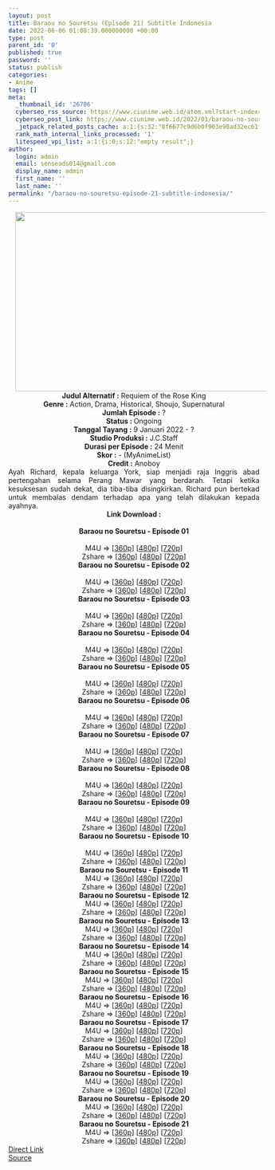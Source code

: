 ```yaml
---
layout: post
title: Baraou no Souretsu (Episode 21) Subtitle Indonesia
date: 2022-06-06 01:08:39.000000000 +00:00
type: post
parent_id: '0'
published: true
password: ''
status: publish
categories:
- Anime
tags: []
meta:
  _thumbnail_id: '26786'
  cyberseo_rss_source: https://www.ciunime.web.id/atom.xml?start-index=1
  cyberseo_post_link: https://www.ciunime.web.id/2022/01/baraou-no-souretsu-subtitle-indonesia.html
  _jetpack_related_posts_cache: a:1:{s:32:"8f6677c9d6b0f903e98ad32ec61f8deb";a:2:{s:7:"expires";i:1656906831;s:7:"payload";a:3:{i:0;a:1:{s:2:"id";i:26912;}i:1;a:1:{s:2:"id";i:26710;}i:2;a:1:{s:2:"id";i:26616;}}}}
  rank_math_internal_links_processed: '1'
  litespeed_vpi_list: a:1:{i:0;s:12:"empty result";}
author:
  login: admin
  email: senseads014@gmail.com
  display_name: admin
  first_name: ''
  last_name: ''
permalink: "/baraou-no-souretsu-episode-21-subtitle-indonesia/"
---
```

<div class="separator" style="clear: both; text-align: center;"><a href="https://blogger.googleusercontent.com/img/a/AVvXsEgRTGrxawt6ndtTDiEOH--ZziLBYFnQueH_S1jesmDE_Ra9RYzLR9IiugAWpNuv5FkjgtaXxn5EU1RsLjuUDuCMjuY84GiTPVKxtlsNv-nlHEjqWIsOtmGiZyRRCpqygLRkkz_oB8kxHnbjVH_SA_5j8zIexYrFwdROw_u-_M0I_YnwQj-gmhRR7Dtp=s1280" style="margin-left: 1em; margin-right: 1em;"><img border="0" data-original-height="720" data-original-width="1280" height="360" src="{{ site.baseurl }}/assets/2022/06/AVvXsEgRTGrxawt6ndtTDiEOH--ZziLBYFnQueH_S1jesmDE_Ra9RYzLR9IiugAWpNuv5FkjgtaXxn5EU1RsLjuUDuCMjuY84GiTPVKxtlsNv-nlHEjqWIsOtmGiZyRRCpqygLRkkz_oB8kxHnbjVH_SA_5j8zIexYrFwdROw_u-_M0I_YnwQj-gmhRR7Dtp=w640-h360" width="640" /></a></div>
<div class="separator" style="clear: both; text-align: center;"></div>
<div style="text-align: center;"><b>Judul</b><b><b> Alternatif</b> :</b> Requiem of the Rose King</div>
<div style="text-align: center;"><b><b>Genre :</b></b> Action, Drama, Historical, Shoujo, Supernatural</div>
<div style="text-align: center;"><b>Jumlah Episode :</b> ?<br /><b>Status :&nbsp;</b>Ongoing<br /><b>Tanggal Tayang :</b> 9 Januari 2022 - ?<br /><b>Studio Produksi :</b>&nbsp;J.C.Staff<br /><b>Durasi per Episode :</b> 24 Menit</div>
<div style="text-align: center;"><b>Skor :</b> - (MyAnimeList)</div>
<div style="text-align: center;"><b>Credit :</b>&nbsp;Anoboy</div>
<div style="text-align: center;"></div>
<div style="text-align: justify;">Ayah Richard, kepala keluarga York, siap menjadi raja Inggris abad pertengahan selama Perang Mawar yang berdarah. Tetapi ketika kesuksesan sudah dekat, dia tiba-tiba disingkirkan. Richard pun bertekad untuk membalas dendam terhadap apa yang telah dilakukan kepada ayahnya.</div>
<div style="text-align: justify;"></div>
<div style="text-align: justify;"></div>
<div style="text-align: center;">
<div style="text-align: center;">
<div style="text-align: left;">
<div style="text-align: center;"><b>Link Download :</b></div>
<div style="text-align: center;"><b><br /></b></div>
<div style="text-align: center;"><span style="text-align: left;"><b>Baraou no Souretsu&nbsp;</b></span><b>- Episode 01</b></div>
<div style="text-align: center;"><b><br /></b></div>
<div style="text-align: center;">M4U =&gt; [<a href="https://www.mp4upload.com/pblhgju8dm08" target="_blank" rel="noopener">360p</a>] [<a href="https://acefile.co/f/64847775/neonime_senandung-kematian-raja-mawar-01-480p-zip" target="_blank" rel="noopener">480p</a>] [<a href="https://acefile.co/f/64848018/neonime_senandung-kematian-raja-mawar-01-720p-zip" target="_blank" rel="noopener">720p</a>]</div>
<div style="text-align: center;">Zshare =&gt; [<a href="https://www35.zippyshare.com/v/jS3eyzST/file.html" target="_blank" rel="noopener">360p</a>] [<a href="https://www7.zippyshare.com/v/ZjPnm9yd/file.html" target="_blank" rel="noopener">480p</a>] [<a href="https://www21.zippyshare.com/v/npQAKRoE/file.html" target="_blank" rel="noopener">720p</a>]</div>
<div style="text-align: center;"></div>
<div style="text-align: center;">
<div><span style="text-align: left;"><b>Baraou no Souretsu&nbsp;</b></span><b>- Episode 02</b></div>
<div><b><br /></b></div>
<div>M4U =&gt; [<a href="https://www.mp4upload.com/m4awgfnwut87" target="_blank" rel="noopener">360p</a>] [<a href="https://acefile.co/f/65477958/neonime_kidung-kematian-raja-mawar-02-480p-zip" target="_blank" rel="noopener">480p</a>] [<a href="https://acefile.co/f/65478279/neonime_kidung-kematian-raja-mawar-02-720p-zip" target="_blank" rel="noopener">720p</a>]</div>
<div>Zshare =&gt; [<a href="https://www44.zippyshare.com/v/DR53xOCe/file.html" target="_blank" rel="noopener">360p</a>] [<a href="https://www75.zippyshare.com/v/apMD6P3v/file.html" target="_blank" rel="noopener">480p</a>] [<a href="https://www22.zippyshare.com/v/c74YsKKL/file.html" target="_blank" rel="noopener">720p</a>]</div>
<div></div>
<div>
<div><span style="text-align: left;"><b>Baraou no Souretsu&nbsp;</b></span><b>- Episode 03</b></div>
<div><b><br /></b></div>
<div>M4U =&gt; [<a href="https://www.mp4upload.com/4pam6mcdyu3k" target="_blank" rel="noopener">360p</a>] [<a href="https://acefile.co/f/66203067/neonime_kidung-kematian-raja-mawar-03-480p-zip" target="_blank" rel="noopener">480p</a>] [<a href="https://acefile.co/f/66203362/neonime_kidung-kematian-raja-mawar-03-720p-zip" target="_blank" rel="noopener">720p</a>]</div>
<div>Zshare =&gt; [<a href="https://www23.zippyshare.com/v/NWthV1Mv/file.html" target="_blank" rel="noopener">360p</a>] [<a href="https://www23.zippyshare.com/v/uK5rRgSq/file.html" target="_blank" rel="noopener">480p</a>] [<a href="https://www87.zippyshare.com/v/y7wqLGlN/file.html" target="_blank" rel="noopener">720p</a>]</div>
</div>
<div></div>
<div>
<div><span style="text-align: left;"><b>Baraou no Souretsu&nbsp;</b></span><b>- Episode 04</b></div>
<div><b><br /></b></div>
<div>M4U =&gt; [<a href="https://www.mp4upload.com/01wxcj3mkkjf" target="_blank" rel="noopener">360p</a>] [<a href="https://acefile.co/f/66805545/neonime_kidung-kematian-raja-mawar-04-480p-zip" target="_blank" rel="noopener">480p</a>] [<a href="https://acefile.co/f/66805831/neonime_kidung-kematian-raja-mawar-04-720p-zip" target="_blank" rel="noopener">720p</a>]</div>
<div>Zshare =&gt; [<a href="https://www92.zippyshare.com/v/ONgCrwya/file.html" target="_blank" rel="noopener">360p</a>] [<a href="https://www92.zippyshare.com/v/6fT7DQXI/file.html" target="_blank" rel="noopener">480p</a>] [<a href="https://www92.zippyshare.com/v/6kYkmzGg/file.html" target="_blank" rel="noopener">720p</a>]</div>
</div>
<div></div>
<div>
<div><span style="text-align: left;"><b>Baraou no Souretsu&nbsp;</b></span><b>- Episode 05</b></div>
<div><b><br /></b></div>
<div>M4U =&gt; [<a href="https://www.mp4upload.com/kg1zu8hak75h" target="_blank" rel="noopener">360p</a>] [<a href="https://www.mp4upload.com/subb0xurnb41" target="_blank" rel="noopener">480p</a>] [<a href="https://www.mp4upload.com/qw1aqmv71oho" target="_blank" rel="noopener">720p</a>]</div>
<div>Zshare =&gt; [<a href="https://www120.zippyshare.com/v/zZHfzOgu/file.html" target="_blank" rel="noopener">360p</a>] [<a href="https://www120.zippyshare.com/v/cpI45pOy/file.html" target="_blank" rel="noopener">480p</a>] [<a href="https://www120.zippyshare.com/v/Isn21hik/file.html" target="_blank" rel="noopener">720p</a>]</div>
</div>
<div></div>
<div>
<div><span style="text-align: left;"><b>Baraou no Souretsu&nbsp;</b></span><b>- Episode 06</b></div>
<div><b><br /></b></div>
<div>M4U =&gt; [<a href="https://www.mp4upload.com/zke5fzivpxsl" target="_blank" rel="noopener">360p</a>] [<a href="https://www.mp4upload.com/ykxv9kd4ussv" target="_blank" rel="noopener">480p</a>] [<a href="https://www.mp4upload.com/wk1aephfop27" target="_blank" rel="noopener">720p</a>]</div>
<div>Zshare =&gt; [<a href="https://www40.zippyshare.com/v/JhA46L3c/file.html" target="_blank" rel="noopener">360p</a>] [<a href="https://www40.zippyshare.com/v/vB025w3a/file.html" target="_blank" rel="noopener">480p</a>] [<a href="https://www25.zippyshare.com/v/cxBsNhti/file.html" target="_blank" rel="noopener">720p</a>]</div>
</div>
<div></div>
<div>
<div><span style="text-align: left;"><b>Baraou no Souretsu&nbsp;</b></span><b>- Episode 07</b></div>
<div><b><br /></b></div>
<div>M4U =&gt; [<a href="https://www.mp4upload.com/xrpbebmubtmc" target="_blank" rel="noopener">360p</a>] [<a href="https://www.mp4upload.com/u3llebbysr1u" target="_blank" rel="noopener">480p</a>] [<a href="https://www.mp4upload.com/s4qkdz1m41cl" target="_blank" rel="noopener">720p</a>]</div>
<div>Zshare =&gt; [<a href="https://www104.zippyshare.com/v/o5cyo9Pg/file.html" target="_blank" rel="noopener">360p</a>] [<a href="https://www104.zippyshare.com/v/wluShB9c/file.html" target="_blank" rel="noopener">480p</a>] [<a href="https://www35.zippyshare.com/v/cpMNpbGX/file.html" target="_blank" rel="noopener">720p</a>]</div>
</div>
<div></div>
<div>
<div><span style="text-align: left;"><b>Baraou no Souretsu&nbsp;</b></span><b>- Episode 08</b></div>
<div><b><br /></b></div>
<div>M4U =&gt; [<a href="https://www.mp4upload.com/vp5ajpmmjzo5" target="_blank" rel="noopener">360p</a>] [<a href="https://www.mp4upload.com/tkbnwbqxngsy" target="_blank" rel="noopener">480p</a>] [<a href="https://www.mp4upload.com/xs35gb5wjehv" target="_blank" rel="noopener">720p</a>]</div>
<div>Zshare =&gt; [<a href="https://www119.zippyshare.com/v/bhXnGu32/file.html" target="_blank" rel="noopener">360p</a>] [<a href="https://www119.zippyshare.com/v/fsR1PhWe/file.html" target="_blank" rel="noopener">480p</a>] [<a href="https://www105.zippyshare.com/v/e9xS1ixD/file.html" target="_blank" rel="noopener">720p</a>]</div>
</div>
<div></div>
<div>
<div><span style="text-align: left;"><b>Baraou no Souretsu&nbsp;</b></span><b>- Episode 09</b></div>
<div><b><br /></b></div>
<div>M4U =&gt; [<a href="https://www.mp4upload.com/yaq96q9os05u" target="_blank" rel="noopener">360p</a>] [<a href="https://www.mp4upload.com/5drn9q8fm9xm" target="_blank" rel="noopener">480p</a>] [<a href="https://www.mp4upload.com/b01p4d0ew67f" target="_blank" rel="noopener">720p</a>]</div>
<div>Zshare =&gt; [<a href="https://www21.zippyshare.com/v/tyHYyfPH/file.html" target="_blank" rel="noopener">360p</a>] [<a href="https://www21.zippyshare.com/v/QprsLTZG/file.html" target="_blank" rel="noopener">480p</a>] [<a href="https://www21.zippyshare.com/v/lg69sIzr/file.html" target="_blank" rel="noopener">720p</a>]</div>
</div>
<div></div>
<div>
<div><span style="text-align: left;"><b>Baraou no Souretsu&nbsp;</b></span><b>- Episode 10</b></div>
<div><b><br /></b></div>
<div>M4U =&gt; [<a href="https://www.mp4upload.com/w8j50sh3a7rx" target="_blank" rel="noopener">360p</a>] [<a href="https://www.mp4upload.com/1l31w09x6e9w" target="_blank" rel="noopener">480p</a>] [<a href="https://www.mp4upload.com/btns7qyh2me5" target="_blank" rel="noopener">720p</a>]</div>
<div>Zshare =&gt; [<a href="https://www39.zippyshare.com/v/Emp9tQ5j/file.html" target="_blank" rel="noopener">360p</a>] [<a href="https://www39.zippyshare.com/v/2UFTZn5F/file.html" target="_blank" rel="noopener">480p</a>] [<a href="https://www39.zippyshare.com/v/IRr2nGWu/file.html" target="_blank" rel="noopener">720p</a>]</div>
</div>
<div></div>
<div><span style="text-align: left;"><b>Baraou no Souretsu&nbsp;</b></span><b>- Episode 11</b></div>
<div></div>
<div>
<div>M4U =&gt; [<a href="http://www.solidfiles.com/v/5dydNDvwzkMGK" target="_blank" rel="noopener">360p</a>] [<a href="http://www.solidfiles.com/v/XLWL4xQy2ZPvZ" target="_blank" rel="noopener">480p</a>] [<a href="http://www.solidfiles.com/v/KnMnzemV74zzn" target="_blank" rel="noopener">720p</a>]</div>
<div>Zshare =&gt; [<a href="https://www48.zippyshare.com/v/TnuM6XDT/file.html" target="_blank" rel="noopener">360p</a>] [<a href="https://www48.zippyshare.com/v/xe8wAsT2/file.html" target="_blank" rel="noopener">480p</a>] [<a href="https://www48.zippyshare.com/v/20CcIDTb/file.html" target="_blank" rel="noopener">720p</a>]</div>
</div>
<div></div>
<div>
<div><span style="text-align: left;"><b>Baraou no Souretsu&nbsp;</b></span><b>- Episode 12</b></div>
<div></div>
<div>
<div>M4U =&gt; [<a href="http://www.solidfiles.com/v/zekgBXA4zANMd" target="_blank" rel="noopener">360p</a>] [<a href="http://www.solidfiles.com/v/qdZrK4zQ7zqkZ" target="_blank" rel="noopener">480p</a>] [<a href="http://www.solidfiles.com/v/3dQr2zee5PAMD" target="_blank" rel="noopener">720p</a>]</div>
<div>Zshare =&gt; [<a href="https://www103.zippyshare.com/v/7F6GAWiJ/file.html" target="_blank" rel="noopener">360p</a>] [<a href="https://www103.zippyshare.com/v/18EV0mcW/file.html" target="_blank" rel="noopener">480p</a>] [<a href="https://www103.zippyshare.com/v/r4tNZ4ZN/file.html" target="_blank" rel="noopener">720p</a>]</div>
</div>
</div>
<div></div>
<div>
<div><span style="text-align: left;"><b>Baraou no Souretsu&nbsp;</b></span><b>- Episode 13</b></div>
<div></div>
<div>
<div>M4U =&gt; [<a href="https://www.mp4upload.com/ls53eaznx2vk" target="_blank" rel="noopener">360p</a>] [<a href="https://www.mp4upload.com/6xqrto7a0nnm" target="_blank" rel="noopener">480p</a>] [<a href="https://www.mp4upload.com/y48q4fw2qw82" target="_blank" rel="noopener">720p</a>]</div>
<div>Zshare =&gt; [<a href="https://www6.zippyshare.com/v/khsWoZjs/file.html" target="_blank" rel="noopener">360p</a>] [<a href="https://www6.zippyshare.com/v/ve7HooFG/file.html" target="_blank" rel="noopener">480p</a>] [<a href="https://www42.zippyshare.com/v/Xnwz5yOd/file.html" target="_blank" rel="noopener">720p</a>]</div>
</div>
</div>
<div></div>
<div>
<div><span style="text-align: left;"><b>Baraou no Souretsu&nbsp;</b></span><b>- Episode 14</b></div>
<div></div>
<div>
<div>M4U =&gt; [<a href="http://www.solidfiles.com/v/2dX2nm63wyYrd" target="_blank" rel="noopener">360p</a>] [<a href="http://www.solidfiles.com/v/W8Vg7BWzk6GDn" target="_blank" rel="noopener">480p</a>] [<a href="http://www.solidfiles.com/v/PeXg7DdmyGr8y" target="_blank" rel="noopener">720p</a>]</div>
<div>Zshare =&gt; [<a href="https://www46.zippyshare.com/v/ZlPu2hrO/file.html" target="_blank" rel="noopener">360p</a>] [<a href="https://www46.zippyshare.com/v/gapGXz0r/file.html" target="_blank" rel="noopener">480p</a>] [<a href="https://www46.zippyshare.com/v/uuZFm3TO/file.html" target="_blank" rel="noopener">720p</a>]</div>
</div>
</div>
<div></div>
<div>
<div><span style="text-align: left;"><b>Baraou no Souretsu&nbsp;</b></span><b>- Episode 15</b></div>
<div></div>
<div>
<div>M4U =&gt; [<a href="http://www.solidfiles.com/v/a4dVmy6LvAqwg" target="_blank" rel="noopener">360p</a>] [<a href="http://www.solidfiles.com/v/KnPeAK6k2N3Rd" target="_blank" rel="noopener">480p</a>] [<a href="http://www.solidfiles.com/v/dNanyvpKW27WX" target="_blank" rel="noopener">720p</a>]</div>
<div>Zshare =&gt; [<a href="https://www32.zippyshare.com/v/qmCKrPpS/file.html" target="_blank" rel="noopener">360p</a>] [<a href="https://www32.zippyshare.com/v/4WKCnHcY/file.html" target="_blank" rel="noopener">480p</a>] [<a href="https://www32.zippyshare.com/v/LiI2iDcN/file.html" target="_blank" rel="noopener">720p</a>]</div>
</div>
</div>
<div></div>
<div>
<div><span style="text-align: left;"><b>Baraou no Souretsu&nbsp;</b></span><b>- Episode 16</b></div>
<div></div>
<div>
<div>M4U =&gt; [<a href="http://www.solidfiles.com/v/AWvXzdqKvZVxX" target="_blank" rel="noopener">360p</a>] [<a href="http://www.solidfiles.com/v/vNyg8LKqv2z23" target="_blank" rel="noopener">480p</a>] [<a href="http://www.solidfiles.com/v/PeQXMPwa2a7Rm" target="_blank" rel="noopener">720p</a>]</div>
<div>Zshare =&gt; [<a href="https://www109.zippyshare.com/v/eswsFNFq/file.html" target="_blank" rel="noopener">360p</a>] [<a href="https://www109.zippyshare.com/v/0EChQY2a/file.html" target="_blank" rel="noopener">480p</a>] [<a href="https://www109.zippyshare.com/v/dwEsH65Y/file.html" target="_blank" rel="noopener">720p</a>]</div>
</div>
</div>
<div></div>
<div>
<div><span style="text-align: left;"><b>Baraou no Souretsu&nbsp;</b></span><b>- Episode 17</b></div>
<div></div>
<div>
<div>M4U =&gt; [<a href="http://www.solidfiles.com/v/RxA2kyGYWAjQx" target="_blank" rel="noopener">360p</a>] [<a href="http://www.solidfiles.com/v/3dKm6Kw5njxr5" target="_blank" rel="noopener">480p</a>] [<a href="http://www.solidfiles.com/v/pd26XxeWYnDVK" target="_blank" rel="noopener">720p</a>]</div>
<div>Zshare =&gt; [<a href="https://www25.zippyshare.com/v/G0iBwBmK/file.html" target="_blank" rel="noopener">360p</a>] [<a href="https://www25.zippyshare.com/v/QKaOIyu1/file.html" target="_blank" rel="noopener">480p</a>] [<a href="https://www25.zippyshare.com/v/xFKbOX97/file.html" target="_blank" rel="noopener">720p</a>]</div>
</div>
</div>
<div></div>
<div>
<div><span style="text-align: left;"><b>Baraou no Souretsu&nbsp;</b></span><b>- Episode 18</b></div>
<div></div>
<div>
<div>M4U =&gt; [<a href="https://www.mp4upload.com/7k70btopo0wj" target="_blank" rel="noopener">360p</a>] [<a href="https://www.mp4upload.com/030cfi3s6k5m" target="_blank" rel="noopener">480p</a>] [<a href="https://www.mp4upload.com/bkerua8nkb46" target="_blank" rel="noopener">720p</a>]</div>
<div>Zshare =&gt; [<a href="https://www71.zippyshare.com/v/SU2z0Jv6/file.html" target="_blank" rel="noopener">360p</a>] [<a href="https://www71.zippyshare.com/v/hZoL9QS4/file.html" target="_blank" rel="noopener">480p</a>] [<a href="https://www108.zippyshare.com/v/mnsLqrHD/file.html" target="_blank" rel="noopener">720p</a>]</div>
</div>
</div>
<div></div>
<div>
<div><span style="text-align: left;"><b>Baraou no Souretsu&nbsp;</b></span><b>- Episode 19</b></div>
<div></div>
<div>
<div>M4U =&gt; [<a href="https://www.mp4upload.com/llvcw7uobs4y" target="_blank" rel="noopener">360p</a>] [<a href="https://www.mp4upload.com/10goj0aa4ncn" target="_blank" rel="noopener">480p</a>] [<a href="https://www.mp4upload.com/w7krg4p452n1" target="_blank" rel="noopener">720p</a>]</div>
<div>Zshare =&gt; [<a href="https://www100.zippyshare.com/v/E4m5Hwq5/file.html" target="_blank" rel="noopener">360p</a>] [<a href="https://www100.zippyshare.com/v/P45tbl1S/file.html" target="_blank" rel="noopener">480p</a>] [<a href="https://www28.zippyshare.com/v/CMyuY1Es/file.html" target="_blank" rel="noopener">720p</a>]</div>
</div>
</div>
<div></div>
<div>
<div><span style="text-align: left;"><b>Baraou no Souretsu&nbsp;</b></span><b>- Episode 20</b></div>
<div></div>
<div>
<div>M4U =&gt; [<a href="http://www.solidfiles.com/v/eZ4335r6rkZpm" target="_blank" rel="noopener">360p</a>] [<a href="http://www.solidfiles.com/v/WQ6pp4eMLXwnL" target="_blank" rel="noopener">480p</a>] [<a href="http://www.solidfiles.com/v/nV844xBDnjeLx" target="_blank" rel="noopener">720p</a>]</div>
<div>Zshare =&gt; [<a href="https://www118.zippyshare.com/v/rD49j2q5/file.html" target="_blank" rel="noopener">360p</a>] [<a href="https://www118.zippyshare.com/v/ma5EbSSN/file.html" target="_blank" rel="noopener">480p</a>] [<a href="https://www118.zippyshare.com/v/v5GpJmwz/file.html" target="_blank" rel="noopener">720p</a>]</div>
</div>
</div>
<div></div>
<div>
<div><span style="text-align: left;"><b>Baraou no Souretsu&nbsp;</b></span><b>- Episode 21</b></div>
<div></div>
<div>
<div>M4U =&gt; [<a href="http://www.solidfiles.com/v/mWj8GjeGmp7NR" target="_blank" rel="noopener">360p</a>] [<a href="http://www.solidfiles.com/v/y58dwq5gyeq82" target="_blank" rel="noopener">480p</a>] [<a href="http://www.solidfiles.com/v/2YDjzZ4Y7ZBpQ" target="_blank" rel="noopener">720p</a>]</div>
<div>Zshare =&gt; [<a href="https://www52.zippyshare.com/v/MwdrFg9V/file.html" target="_blank" rel="noopener">360p</a>] [<a href="https://www52.zippyshare.com/v/VOo1IOT2/file.html" target="_blank" rel="noopener">480p</a>] [<a href="https://www52.zippyshare.com/v/AeswWqXe/file.html" target="_blank" rel="noopener">720p</a>]</div>
</div>
</div>
</div>
</div>
</div>
</div>
<link rel="stylesheet" href="https://cdnjs.cloudflare.com/ajax/libs/font-awesome/4.7.0/css/font-awesome.min.css" />
<div class="divbtn"> <a href="https://handymansurrender.com/fihup8buzv?key=94550f7ce39444073321dde3b8782f97" class="btn"><i class="fa fa-download"></i> Direct Link</a> <br /><a href="https://www.ciunime.web.id/2022/01/baraou-no-souretsu-subtitle-indonesia.html">Source</a> </div>
